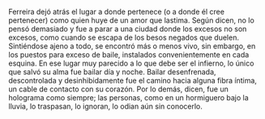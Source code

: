 Ferreira dejó atrás el lugar a donde pertenece (o a donde él cree pertenecer) como quien huye de un amor que lastima. Según dicen, no lo pensó demasiado y fue a parar a una ciudad donde los excesos no son excesos, como cuando se escapa de los besos negados que duelen. Sintiéndose ajeno a todo, se encontró más o menos vivo, sin embargo, en los puestos para exceso de baile, instalados convenientemente en cada esquina. En ese lugar muy parecido a lo que debe ser el infierno, lo único que salvó su alma fue bailar día y noche. Bailar desenfrenada, descontrolada y desinhibidamente fue el camino hacia alguna fibra íntima, un cable de contacto con su corazón. Por lo demás, dicen, fue un holograma como siempre; las personas, como en un hormiguero bajo la lluvia, lo traspasan, lo ignoran, lo odian aún sin conocerlo.

